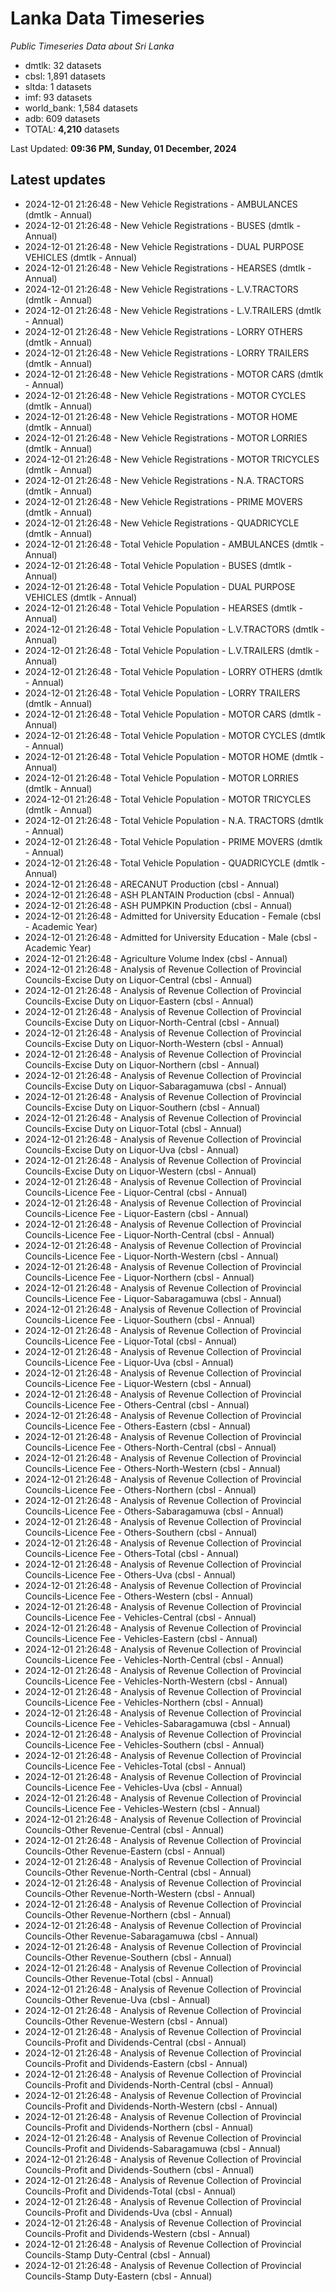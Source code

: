 # Lanka Data Timeseries
*Public Timeseries Data about Sri Lanka*

* dmtlk: 32 datasets
* cbsl: 1,891 datasets
* sltda: 1 datasets
* imf: 93 datasets
* world_bank: 1,584 datasets
* adb: 609 datasets
* TOTAL: **4,210** datasets

Last Updated: **09:36 PM, Sunday, 01 December, 2024**

## Latest updates

* 2024-12-01 21:26:48 - New Vehicle Registrations - AMBULANCES (dmtlk - Annual)
* 2024-12-01 21:26:48 - New Vehicle Registrations - BUSES (dmtlk - Annual)
* 2024-12-01 21:26:48 - New Vehicle Registrations - DUAL PURPOSE VEHICLES (dmtlk - Annual)
* 2024-12-01 21:26:48 - New Vehicle Registrations - HEARSES (dmtlk - Annual)
* 2024-12-01 21:26:48 - New Vehicle Registrations - L.V.TRACTORS (dmtlk - Annual)
* 2024-12-01 21:26:48 - New Vehicle Registrations - L.V.TRAILERS (dmtlk - Annual)
* 2024-12-01 21:26:48 - New Vehicle Registrations - LORRY OTHERS (dmtlk - Annual)
* 2024-12-01 21:26:48 - New Vehicle Registrations - LORRY TRAILERS (dmtlk - Annual)
* 2024-12-01 21:26:48 - New Vehicle Registrations - MOTOR CARS (dmtlk - Annual)
* 2024-12-01 21:26:48 - New Vehicle Registrations - MOTOR CYCLES (dmtlk - Annual)
* 2024-12-01 21:26:48 - New Vehicle Registrations - MOTOR HOME (dmtlk - Annual)
* 2024-12-01 21:26:48 - New Vehicle Registrations - MOTOR LORRIES (dmtlk - Annual)
* 2024-12-01 21:26:48 - New Vehicle Registrations - MOTOR TRICYCLES (dmtlk - Annual)
* 2024-12-01 21:26:48 - New Vehicle Registrations - N.A. TRACTORS (dmtlk - Annual)
* 2024-12-01 21:26:48 - New Vehicle Registrations - PRIME MOVERS (dmtlk - Annual)
* 2024-12-01 21:26:48 - New Vehicle Registrations - QUADRICYCLE (dmtlk - Annual)
* 2024-12-01 21:26:48 - Total Vehicle Population - AMBULANCES (dmtlk - Annual)
* 2024-12-01 21:26:48 - Total Vehicle Population - BUSES (dmtlk - Annual)
* 2024-12-01 21:26:48 - Total Vehicle Population - DUAL PURPOSE VEHICLES (dmtlk - Annual)
* 2024-12-01 21:26:48 - Total Vehicle Population - HEARSES (dmtlk - Annual)
* 2024-12-01 21:26:48 - Total Vehicle Population - L.V.TRACTORS (dmtlk - Annual)
* 2024-12-01 21:26:48 - Total Vehicle Population - L.V.TRAILERS (dmtlk - Annual)
* 2024-12-01 21:26:48 - Total Vehicle Population - LORRY OTHERS (dmtlk - Annual)
* 2024-12-01 21:26:48 - Total Vehicle Population - LORRY TRAILERS (dmtlk - Annual)
* 2024-12-01 21:26:48 - Total Vehicle Population - MOTOR CARS (dmtlk - Annual)
* 2024-12-01 21:26:48 - Total Vehicle Population - MOTOR CYCLES (dmtlk - Annual)
* 2024-12-01 21:26:48 - Total Vehicle Population - MOTOR HOME (dmtlk - Annual)
* 2024-12-01 21:26:48 - Total Vehicle Population - MOTOR LORRIES (dmtlk - Annual)
* 2024-12-01 21:26:48 - Total Vehicle Population - MOTOR TRICYCLES (dmtlk - Annual)
* 2024-12-01 21:26:48 - Total Vehicle Population - N.A. TRACTORS (dmtlk - Annual)
* 2024-12-01 21:26:48 - Total Vehicle Population - PRIME MOVERS (dmtlk - Annual)
* 2024-12-01 21:26:48 - Total Vehicle Population - QUADRICYCLE (dmtlk - Annual)
* 2024-12-01 21:26:48 - ARECANUT Production (cbsl - Annual)
* 2024-12-01 21:26:48 - ASH PLANTAIN Production (cbsl - Annual)
* 2024-12-01 21:26:48 - ASH PUMPKIN Production (cbsl - Annual)
* 2024-12-01 21:26:48 - Admitted for University Education - Female (cbsl - Academic Year)
* 2024-12-01 21:26:48 - Admitted for University Education - Male (cbsl - Academic Year)
* 2024-12-01 21:26:48 - Agriculture Volume Index (cbsl - Annual)
* 2024-12-01 21:26:48 - Analysis of Revenue Collection of Provincial Councils-Excise Duty on Liquor-Central (cbsl - Annual)
* 2024-12-01 21:26:48 - Analysis of Revenue Collection of Provincial Councils-Excise Duty on Liquor-Eastern (cbsl - Annual)
* 2024-12-01 21:26:48 - Analysis of Revenue Collection of Provincial Councils-Excise Duty on Liquor-North-Central (cbsl - Annual)
* 2024-12-01 21:26:48 - Analysis of Revenue Collection of Provincial Councils-Excise Duty on Liquor-North-Western (cbsl - Annual)
* 2024-12-01 21:26:48 - Analysis of Revenue Collection of Provincial Councils-Excise Duty on Liquor-Northern (cbsl - Annual)
* 2024-12-01 21:26:48 - Analysis of Revenue Collection of Provincial Councils-Excise Duty on Liquor-Sabaragamuwa (cbsl - Annual)
* 2024-12-01 21:26:48 - Analysis of Revenue Collection of Provincial Councils-Excise Duty on Liquor-Southern (cbsl - Annual)
* 2024-12-01 21:26:48 - Analysis of Revenue Collection of Provincial Councils-Excise Duty on Liquor-Total (cbsl - Annual)
* 2024-12-01 21:26:48 - Analysis of Revenue Collection of Provincial Councils-Excise Duty on Liquor-Uva (cbsl - Annual)
* 2024-12-01 21:26:48 - Analysis of Revenue Collection of Provincial Councils-Excise Duty on Liquor-Western (cbsl - Annual)
* 2024-12-01 21:26:48 - Analysis of Revenue Collection of Provincial Councils-Licence Fee - Liquor-Central (cbsl - Annual)
* 2024-12-01 21:26:48 - Analysis of Revenue Collection of Provincial Councils-Licence Fee - Liquor-Eastern (cbsl - Annual)
* 2024-12-01 21:26:48 - Analysis of Revenue Collection of Provincial Councils-Licence Fee - Liquor-North-Central (cbsl - Annual)
* 2024-12-01 21:26:48 - Analysis of Revenue Collection of Provincial Councils-Licence Fee - Liquor-North-Western (cbsl - Annual)
* 2024-12-01 21:26:48 - Analysis of Revenue Collection of Provincial Councils-Licence Fee - Liquor-Northern (cbsl - Annual)
* 2024-12-01 21:26:48 - Analysis of Revenue Collection of Provincial Councils-Licence Fee - Liquor-Sabaragamuwa (cbsl - Annual)
* 2024-12-01 21:26:48 - Analysis of Revenue Collection of Provincial Councils-Licence Fee - Liquor-Southern (cbsl - Annual)
* 2024-12-01 21:26:48 - Analysis of Revenue Collection of Provincial Councils-Licence Fee - Liquor-Total (cbsl - Annual)
* 2024-12-01 21:26:48 - Analysis of Revenue Collection of Provincial Councils-Licence Fee - Liquor-Uva (cbsl - Annual)
* 2024-12-01 21:26:48 - Analysis of Revenue Collection of Provincial Councils-Licence Fee - Liquor-Western (cbsl - Annual)
* 2024-12-01 21:26:48 - Analysis of Revenue Collection of Provincial Councils-Licence Fee - Others-Central (cbsl - Annual)
* 2024-12-01 21:26:48 - Analysis of Revenue Collection of Provincial Councils-Licence Fee - Others-Eastern (cbsl - Annual)
* 2024-12-01 21:26:48 - Analysis of Revenue Collection of Provincial Councils-Licence Fee - Others-North-Central (cbsl - Annual)
* 2024-12-01 21:26:48 - Analysis of Revenue Collection of Provincial Councils-Licence Fee - Others-North-Western (cbsl - Annual)
* 2024-12-01 21:26:48 - Analysis of Revenue Collection of Provincial Councils-Licence Fee - Others-Northern (cbsl - Annual)
* 2024-12-01 21:26:48 - Analysis of Revenue Collection of Provincial Councils-Licence Fee - Others-Sabaragamuwa (cbsl - Annual)
* 2024-12-01 21:26:48 - Analysis of Revenue Collection of Provincial Councils-Licence Fee - Others-Southern (cbsl - Annual)
* 2024-12-01 21:26:48 - Analysis of Revenue Collection of Provincial Councils-Licence Fee - Others-Total (cbsl - Annual)
* 2024-12-01 21:26:48 - Analysis of Revenue Collection of Provincial Councils-Licence Fee - Others-Uva (cbsl - Annual)
* 2024-12-01 21:26:48 - Analysis of Revenue Collection of Provincial Councils-Licence Fee - Others-Western (cbsl - Annual)
* 2024-12-01 21:26:48 - Analysis of Revenue Collection of Provincial Councils-Licence Fee - Vehicles-Central (cbsl - Annual)
* 2024-12-01 21:26:48 - Analysis of Revenue Collection of Provincial Councils-Licence Fee - Vehicles-Eastern (cbsl - Annual)
* 2024-12-01 21:26:48 - Analysis of Revenue Collection of Provincial Councils-Licence Fee - Vehicles-North-Central (cbsl - Annual)
* 2024-12-01 21:26:48 - Analysis of Revenue Collection of Provincial Councils-Licence Fee - Vehicles-North-Western (cbsl - Annual)
* 2024-12-01 21:26:48 - Analysis of Revenue Collection of Provincial Councils-Licence Fee - Vehicles-Northern (cbsl - Annual)
* 2024-12-01 21:26:48 - Analysis of Revenue Collection of Provincial Councils-Licence Fee - Vehicles-Sabaragamuwa (cbsl - Annual)
* 2024-12-01 21:26:48 - Analysis of Revenue Collection of Provincial Councils-Licence Fee - Vehicles-Southern (cbsl - Annual)
* 2024-12-01 21:26:48 - Analysis of Revenue Collection of Provincial Councils-Licence Fee - Vehicles-Total (cbsl - Annual)
* 2024-12-01 21:26:48 - Analysis of Revenue Collection of Provincial Councils-Licence Fee - Vehicles-Uva (cbsl - Annual)
* 2024-12-01 21:26:48 - Analysis of Revenue Collection of Provincial Councils-Licence Fee - Vehicles-Western (cbsl - Annual)
* 2024-12-01 21:26:48 - Analysis of Revenue Collection of Provincial Councils-Other Revenue-Central (cbsl - Annual)
* 2024-12-01 21:26:48 - Analysis of Revenue Collection of Provincial Councils-Other Revenue-Eastern (cbsl - Annual)
* 2024-12-01 21:26:48 - Analysis of Revenue Collection of Provincial Councils-Other Revenue-North-Central (cbsl - Annual)
* 2024-12-01 21:26:48 - Analysis of Revenue Collection of Provincial Councils-Other Revenue-North-Western (cbsl - Annual)
* 2024-12-01 21:26:48 - Analysis of Revenue Collection of Provincial Councils-Other Revenue-Northern (cbsl - Annual)
* 2024-12-01 21:26:48 - Analysis of Revenue Collection of Provincial Councils-Other Revenue-Sabaragamuwa (cbsl - Annual)
* 2024-12-01 21:26:48 - Analysis of Revenue Collection of Provincial Councils-Other Revenue-Southern (cbsl - Annual)
* 2024-12-01 21:26:48 - Analysis of Revenue Collection of Provincial Councils-Other Revenue-Total (cbsl - Annual)
* 2024-12-01 21:26:48 - Analysis of Revenue Collection of Provincial Councils-Other Revenue-Uva (cbsl - Annual)
* 2024-12-01 21:26:48 - Analysis of Revenue Collection of Provincial Councils-Other Revenue-Western (cbsl - Annual)
* 2024-12-01 21:26:48 - Analysis of Revenue Collection of Provincial Councils-Profit and Dividends-Central (cbsl - Annual)
* 2024-12-01 21:26:48 - Analysis of Revenue Collection of Provincial Councils-Profit and Dividends-Eastern (cbsl - Annual)
* 2024-12-01 21:26:48 - Analysis of Revenue Collection of Provincial Councils-Profit and Dividends-North-Central (cbsl - Annual)
* 2024-12-01 21:26:48 - Analysis of Revenue Collection of Provincial Councils-Profit and Dividends-North-Western (cbsl - Annual)
* 2024-12-01 21:26:48 - Analysis of Revenue Collection of Provincial Councils-Profit and Dividends-Northern (cbsl - Annual)
* 2024-12-01 21:26:48 - Analysis of Revenue Collection of Provincial Councils-Profit and Dividends-Sabaragamuwa (cbsl - Annual)
* 2024-12-01 21:26:48 - Analysis of Revenue Collection of Provincial Councils-Profit and Dividends-Southern (cbsl - Annual)
* 2024-12-01 21:26:48 - Analysis of Revenue Collection of Provincial Councils-Profit and Dividends-Total (cbsl - Annual)
* 2024-12-01 21:26:48 - Analysis of Revenue Collection of Provincial Councils-Profit and Dividends-Uva (cbsl - Annual)
* 2024-12-01 21:26:48 - Analysis of Revenue Collection of Provincial Councils-Profit and Dividends-Western (cbsl - Annual)
* 2024-12-01 21:26:48 - Analysis of Revenue Collection of Provincial Councils-Stamp Duty-Central (cbsl - Annual)
* 2024-12-01 21:26:48 - Analysis of Revenue Collection of Provincial Councils-Stamp Duty-Eastern (cbsl - Annual)